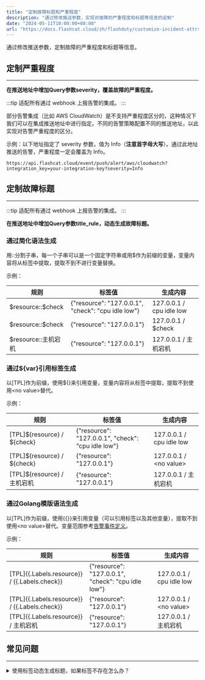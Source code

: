 ```yaml
---
title: "定制故障标题和严重程度"
description: "通过修改推送参数，实现对故障的严重程度和标题等信息的定制"
date: "2024-05-11T10:00:00+08:00"
url: "https://docs.flashcat.cloud/zh/flashduty/customize-incident-attrs"
---
```


通过修改推送参数，定制故障的严重程度和标题等信息。

## 定制严重程度
---

**在推送地址中增加Query参数severity，覆盖故障的严重程度。**

:::tip
适配所有通过 webhook 上报告警的集成。
:::

部分告警集成（比如 AWS CloudWatch）是不支持严重程度区分的，这种情况下我们可以在集成推送地址中进行指定。不同的告警策略配置不同的推送地址，以此实现对告警严重程度的区分。

示例：以下地址指定了 severity 参数，值为 Info（**注意首字母大写**）。通过此地址推送的告警，严重程度一定会覆盖为 Info。
```
https://api.flashcat.cloud/event/push/alert/aws/cloudwatch?integration_key=your-integration-key?severity=Info
```

## 定制故障标题
---

:::tip
适配所有通过 webhook 上报告警的集成。
:::

**在推送地址中增加Query参数title_rule，动态生成故障标题。**

### 通过简化语法生成

用::分割子串，每一个子串可以是一个固定字符串或用\$作为前缀的变量，变量内容将从标签中提取，提取不到不进行变量替换。

示例：

| 规则 | 标签值 | 生成内容 |
| --- | ---| ---- |
|\$resource::\$check | {"resource": "127.0.0.1", "check": "cpu idle low"} | 127.0.0.1 / cpu idle low |
|\$resource::\$check | {"resource": "127.0.0.1"} | 127.0.0.1 / \$check |
|\$resource::主机宕机 | {"resource": "127.0.0.1"} | 127.0.0.1 / 主机宕机 |


### 通过\${var}引用标签生成

以[TPL]作为前缀，使用\${}来引用变量，变量内容将从标签中提取，提取不到使用\<no value\>替代。

示例：

| 规则 | 标签值 | 生成内容 |
| --- | ---| ---- |
|[TPL]\${resource} / \${check}| {"resource": "127.0.0.1", "check": "cpu idle low"} | 127.0.0.1 / cpu idle low |
|[TPL]\${resource} / \${check} | {"resource": "127.0.0.1"} | 127.0.0.1 / \<no value\> |
|[TPL]\${resource} / 主机宕机 | {"resource": "127.0.0.1"} | 127.0.0.1 / 主机宕机 |


### 通过Golang模版语法生成

以[TPL]作为前缀，使用{{}}来引用变量（可以引用标签以及其他变量），提取不到使用\<no value\>替代。变量范围参考[告警事件定义](#AlertEvent)。

示例：

| 规则 | 标签值 | 生成内容 |
| --- | ---| ---- |
|[TPL]{{.Labels.resource}} / {{.Labels.check}}| {"resource": "127.0.0.1", "check": "cpu idle low"} | 127.0.0.1 / cpu idle low |
|[TPL]{{.Labels.resource}} / {{.Labels.check}} | {"resource": "127.0.0.1"} | 127.0.0.1 / \<no value\> |
|[TPL]{{.Labels.resource}} / 主机宕机 | {"resource": "127.0.0.1"} | 127.0.0.1 / 主机宕机 |

## 常见问题
---

<details>
  <summary>使用标签动态生成标题，如果标签不存在怎么办？</summary>
  
  取决于您使用哪一种变量获取方式，标题可能会保留原始的变量信息或使用\<no value\>替代。
  
  即使获取不到变量，也不影响告警的生成，您可放心调试。
</details>